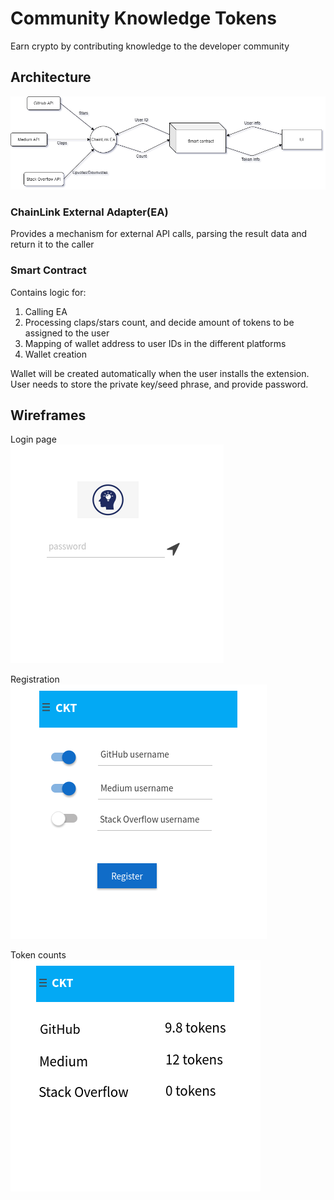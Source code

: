 # Community Knowledge Tokens

Earn crypto by contributing knowledge to the developer community

## Architecture
![Architecture](https://github.com/blocumen/oan_100_days_of_code_2/blob/praveen_vidyavastu/Group6_OpenApp_ideas/CKT_architecture.png)

### ChainLink External Adapter(EA)
Provides a mechanism for external API calls, parsing the result data and return it to the caller

### Smart Contract
Contains logic for:  
1. Calling EA  
2. Processing claps/stars count, and decide amount of tokens to be assigned to the user  
3. Mapping of wallet address to user IDs in the different platforms  
4. Wallet creation

Wallet will be created automatically when the user installs the extension.  
User needs to store the private key/seed phrase, and provide password.

## Wireframes
Login page  
![Login page](https://github.com/blocumen/oan_100_days_of_code_2/blob/praveen_vidyavastu/Group6_OpenApp_ideas/Wireframes/CKT_login.png)

Registration  
![Registration](https://github.com/blocumen/oan_100_days_of_code_2/blob/praveen_vidyavastu/Group6_OpenApp_ideas/Wireframes/CKT_first.png)

Token counts  
![Token counts](https://github.com/blocumen/oan_100_days_of_code_2/blob/praveen_vidyavastu/Group6_OpenApp_ideas/Wireframes/CKT_second.png)
